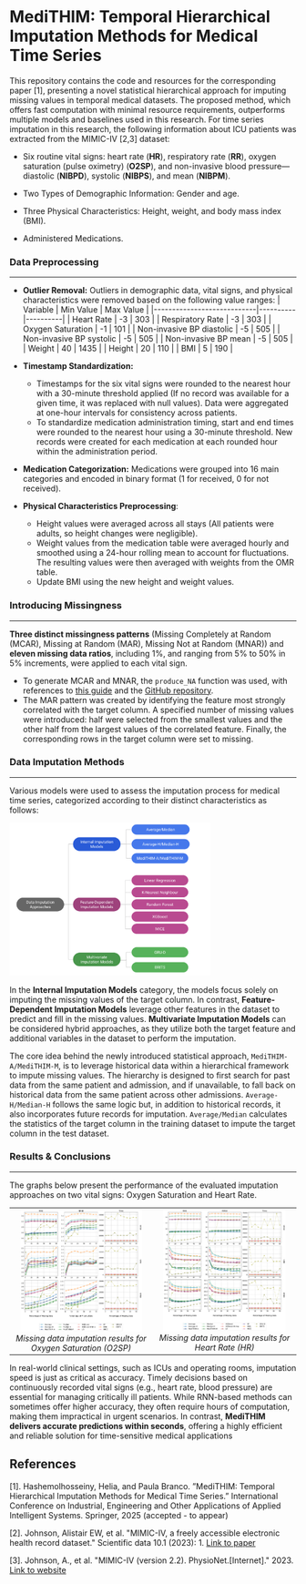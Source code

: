 # MediTHIM: Temporal Hierarchical Imputation Methods for Medical Time Series

This repository contains the code and resources for the corresponding paper [1], presenting a novel statistical hierarchical approach for imputing missing values in temporal medical datasets. The proposed method, which offers fast computation with minimal resource requirements, outperforms multiple models and baselines used in this research. For time series imputation in this research, the following information about ICU patients was extracted from the MIMIC-IV [2,3] dataset:

- Six routine vital signs: heart rate (**HR**), respiratory rate (**RR**), oxygen saturation (pulse oximetry) (**O2SP**), and non-invasive blood pressure—diastolic (**NIBPD**), systolic (**NIBPS**), and mean (**NIBPM**).
  
- Two Types of Demographic Information: Gender and age.

- Three Physical Characteristics: Height, weight, and body mass index (BMI).

- Administered Medications.


### Data Preprocessing
---

- **Outlier Removal:** Outliers in demographic data, vital signs, and physical characteristics were removed based on the following value ranges:
    | Variable                   | Min Value | Max Value |
  |----------------------------|----------|----------|
  | Heart Rate                | -3       | 303      |
  | Respiratory Rate          | -3       | 303      |
  | Oxygen Saturation         | -1       | 101      |
  | Non-invasive BP diastolic | -5       | 505      |
  | Non-invasive BP systolic  | -5       | 505      |
  | Non-invasive BP mean      | -5       | 505      |
  | Weight                    | 40       | 1435     |
  | Height                    | 20       | 110      |
  | BMI                       | 5        | 190      |

- **Timestamp Standardization:**
  - Timestamps for the six vital signs were rounded to the nearest hour with a 30-minute threshold applied (If no record was available for a given time, it was replaced with null values). Data were aggregated at one-hour intervals for consistency across patients.
  - To standardize medication administration timing, start and end times were rounded to the nearest hour using a 30-minute threshold. New records were created for each medication at each rounded hour within the administration period.
 
- **Medication Categorization:** Medications were grouped into 16 main categories and encoded in binary format (1 for received, 0 for not received).
 
- **Physical Characteristics Preprocessing**:
  - Height values were averaged across all stays (All patients were adults, so height changes were negligible).
  - Weight values from the medication table were averaged hourly and smoothed using a 24-hour rolling mean to account for fluctuations. The resulting values were then averaged with weights from the OMR table.
  - Update BMI using the new height and weight values.

### Introducing Missingness
---
**Three distinct missingness patterns** (Missing Completely at Random (MCAR), Missing at Random (MAR), Missing Not at Random (MNAR)) and **eleven missing data ratios**, including 1%, and ranging from 5% to 50% in 5% increments, were applied to each vital sign.
  - To generate MCAR and MNAR, the `produce_NA` function was used, with references to [this guide](https://rmisstastic.netlify.app/how-to/python/generate_html/how%20to%20generate%20missing%20values) and the [GitHub repository](https://github.com/BorisMuzellec/MissingDataOT).
  - The MAR pattern was created by identifying the feature most strongly correlated with the target column. A specified number of missing values were introduced: half were selected from the smallest values and the other half from the largest values of the correlated feature. Finally, the corresponding rows in the target column were set to missing.

### Data Imputation Methods
---

Various models were used to assess the imputation process for medical time series, categorized according to their distinct characteristics as follows:
  
<img src="Figures/Models.png" alt="Data Imputation Approaches" width="70%">

In the **Internal Imputation Models** category, the models focus solely on imputing the missing values of the target column. In contrast, **Feature-Dependent Imputation Models** leverage other features in the dataset to   predict and fill in the missing values. **Multivariate Imputation Models** can be considered hybrid approaches, as they utilize both the target feature and additional variables in the dataset to perform the imputation.

The core idea behind the newly introduced statistical approach, `MediTHIM-A/MediTHIM-M`, is to leverage historical data within a hierarchical framework to impute missing values. The hierarchy is designed to first search for past data from the same patient and admission, and if unavailable, to fall back on historical data from the same patient across other admissions. `Average-H/Median-H` follows the same logic but, in addition to historical records, it also incorporates future records for imputation. `Average/Median` calculates the statistics of the target column in the training dataset to impute the target column in the test dataset. 


### Results & Conclusions
---
The graphs below present the performance of the evaluated imputation approaches on two vital signs: Oxygen Saturation and Heart Rate.

<table>
  <tr>
    <td align="center">
      <img src="Figures/O2SP_final.png" alt="O2SP" width="90%"/><br>
      <em>Missing data imputation results for Oxygen Saturation (O2SP)</em>
    </td>
    <td align="center">
      <img src="Figures/HR_final.png" alt="HR" width="90%"/><br>
      <em>Missing data imputation results for Heart Rate (HR)</em>
    </td>
  </tr>
</table>


In real-world clinical settings, such as ICUs and operating rooms, imputation speed is just as critical as accuracy. Timely decisions based on continuously recorded vital signs (e.g., heart rate, blood pressure) are essential for managing critically ill patients. While RNN-based methods can sometimes offer higher accuracy, they often require hours of computation, making them impractical in urgent scenarios. In contrast, **MediTHIM delivers accurate predictions within seconds**, offering a highly efficient and reliable solution for time-sensitive medical applications





## References
[1]. Hashemolhosseiny, Helia, and Paula Branco. ”MediTHIM: Temporal Hierarchical Imputation Methods for Medical
Time Series.” International Conference on Industrial, Engineering and Other Applications of Applied Intelligent
Systems. Springer, 2025 (accepted - to appear)

[2]. Johnson, Alistair EW, et al. "MIMIC-IV, a freely accessible electronic health record dataset." Scientific data 10.1 (2023): 1. [Link to paper](https://www.nature.com/articles/s41597-022-01899-x)

[3]. Johnson, A., et al. "MIMIC-IV (version 2.2). PhysioNet.[Internet]." 2023. [Link to website](https://physionet.org/content/mimiciv/2.2/)








  





